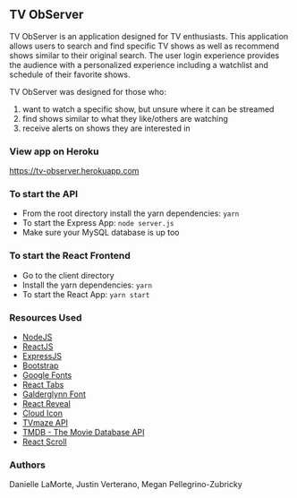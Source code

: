 ## TV ObServer

TV ObServer is an application designed for TV enthusiasts. This application allows users to search and find specific TV shows as well as recommend shows similar to their original search. The user login experience provides the audience with a personalized experience including a watchlist and schedule of their favorite shows.

TV ObServer was designed for those who:
1. want to watch a specific show, but unsure where it can be streamed
2. find shows similar to what they like/others are watching
3. receive alerts on shows they are interested in

### View app on Heroku
https://tv-observer.herokuapp.com

### To start the API
- From the root directory install the yarn dependencies: `yarn`
- To start the Express App: `node server.js`
- Make sure your MySQL database is up too

### To start the React Frontend
- Go to the client directory
- Install the yarn dependencies: `yarn`
- To start the React App: `yarn start`

### Resources Used 
* [NodeJS](https://nodejs.org/en/)
* [ReactJS](https://reactjs.org/)
* [ExpressJS](https://expressjs.com/)
* [Bootstrap](https://getbootstrap.com/)
* [Google Fonts](https://fonts.google.com/specimen/IBM+Plex+Sans)
* [React Tabs](https://github.com/reactjs/react-tabs)
* [Galderglynn Font](https://www.1001fonts.com/galderglynn-titling-font.html)
* [React Reveal](https://github.com/rnosov/react-reveal)
* [Cloud Icon](https://www.iconfinder.com/icons/183554/cloud_icon)
* [TVmaze API](https://www.tvmaze.com/api)
* [TMDB - The Movie Database API](https://developers.themoviedb.org/3)
* [React Scroll](https://github.com/fisshy/react-scroll)

### Authors
Danielle LaMorte, Justin Verterano, Megan Pellegrino-Zubricky
